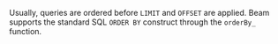 Usually, queries are ordered before `LIMIT` and `OFFSET` are applied. Beam
supports the standard SQL `ORDER BY` construct through the `orderBy_` function.
